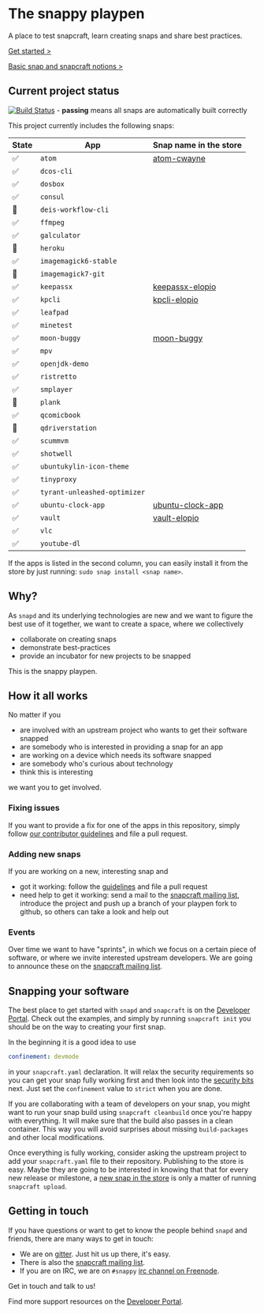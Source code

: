 # The snappy playpen

A place to test snapcraft, learn creating snaps and share best practices.

[Get started >](http://developer.ubuntu.com/desktop)

[Basic snap and snapcraft notions >](http://snapcraft.io/create/)

## Current project status
[![Build Status](https://api.travis-ci.org/ubuntu/snappy-playpen.svg?branch=master)](https://travis-ci.org/ubuntu/snappy-playpen) - **passing** means all snaps are automatically built correctly

This project currently includes the following snaps:

| State               | App                | Snap name in the store    |
| ------------------- | ------------------ | ------------------------- |
| :white_check_mark:  | `atom`             | [atom-cwayne][atom]       |
| :white_check_mark:  | `dcos-cli`         |                           |
| :white_check_mark:  | `dosbox`           |                           |
| :white_check_mark:  | `consul`           |                           |
| :red_circle:        | `deis-workflow-cli`|                           |
| :white_check_mark:  | `ffmpeg`           |                           |
| :white_check_mark:  | `galculator`       |                           |
| :red_circle:        | `heroku`           |                           |
| :white_check_mark:  | `imagemagick6-stable`|                         |
| :red_circle:        | `imagemagick7-git` |                           |
| :white_check_mark:  | `keepassx`         | [keepassx-elopio][]       |
| :white_check_mark:  | `kpcli`            | [kpcli-elopio][kpcli]     |
| :white_check_mark:  | `leafpad`          |                           |
| :white_check_mark:  | `minetest`         |                           |
| :white_check_mark:  | `moon-buggy`       | [moon-buggy][moon-buggy]  |
| :white_check_mark:  | `mpv`              |                           |
| :white_check_mark:  | `openjdk-demo`     |                           |
| :white_check_mark:  | `ristretto`        |                           |
| :white_check_mark:  | `smplayer`         |                           |
| :red_circle:        | `plank`            |                           |
| :white_check_mark:  | `qcomicbook`       |                           |
| :red_circle:        | `qdriverstation`   |                           |
| :white_check_mark:  | `scummvm`          |                           |
| :white_check_mark:  | `shotwell`         |                           |
| :white_check_mark:  | `ubuntukylin-icon-theme` |                     |
| :white_check_mark:  | `tinyproxy`        |                           |
| :white_check_mark:  | `tyrant-unleashed-optimizer` |                 |
| :white_check_mark:  | `ubuntu-clock-app` | [ubuntu-clock-app][clock] |
| :white_check_mark:  | `vault`            | [vault-elopio][vault]     |
| :white_check_mark:  | `vlc`              |                           |
| :white_check_mark:  | `youtube-dl`       |                           |

[atom]: https://uappexplorer.com/app/atom-cwayne.cwayne18
[keepassx-elopio]: https://uappexplorer.com/app/keepassx-elopio.elopio
[kpcli]: https://uappexplorer.com/app/kpcli-elopio.elopio
[moon-buggy]: https://uappexplorer.com/app/moon-buggy.dholbach
[clock]: https://uappexplorer.com/app/ubuntu-clock-app.ubuntucoredev
[vault]: https://uappexplorer.com/app/kpcli-elopio.elopio


If the apps is listed in the second column, you can easily install it from the
store by just running: `sudo snap install <snap name>`.

## Why?

As `snapd` and its underlying technologies are new and we want to figure the
best use of it together, we want to create a space, where we collectively

 - collaborate on creating snaps
 - demonstrate best-practices
 - provide an incubator for new projects to be snapped

This is the snappy playpen.


## How it all works

No matter if you

 - are involved with an upstream project who wants to get their software snapped
 - are somebody who is interested in providing a snap for an app
 - are working on a device which needs its software snapped
 - are somebody who's curious about technology
 - think this is interesting

we want you to get involved.

### Fixing issues

If you want to provide a fix for one of the apps in this repository, simply
follow [our contributor guidelines][guidelines] and file a pull request.

### Adding new snaps

If you are working on a new, interesting snap and

 - got it working: follow the [guidelines][guidelines] and file a pull request
 - need help to get it working: send a mail to the
   [snapcraft mailing list][ml], introduce the project and push up a branch
   of your playpen fork to github, so others can take a look and help out

### Events

Over time we want to have "sprints", in which we focus on a certain piece of
software, or where we invite interested upstream developers. We are going to
announce these on the [snapcraft mailing list][ml].

## Snapping your software

The best place to get started with `snapd` and `snapcraft` is on the
[Developer Portal][devportal]. Check out the examples, and simply by running
`snapcraft init` you should be on the way to creating your first snap.

In the beginning it is a good idea to use

```yaml
confinement: devmode
```

in your `snapcraft.yaml` declaration. It will relax the security requirements
so you can get your snap fully working first and then look into the
[security bits][security] next. Just set the `confinement` value to `strict`
when you are done.

If you are collaborating with a team of developers on your snap, you might
want to run your snap build using `snapcraft cleanbuild` once you're happy with
everything. It will make sure that the build also passes in a clean container.
This way you will avoid surprises about missing `build-packages` and other
local modifications.

Once everything is fully working, consider asking the upstream project to add
your `snapcraft.yaml` file to their repository. Publishing to the store is
easy. Maybe they are going to be interested in knowing that that for every new
release or milestone, a [new snap in the store][publish] is only a matter of
running `snapcraft upload`.


## Getting in touch

If you have questions or want to get to know the people behind `snapd` and
friends, there are many ways to get in touch:

 - We are on [gitter][gitter]. Just hit us up there, it's easy.
 - There is also the [snapcraft mailing list][ml].
 - If you are on IRC, we are on `#snappy` [irc channel on Freenode][irc].

Get in touch and talk to us!

Find more support resources on the [Developer Portal][support].

[guidelines]: https://github.com/ubuntu/snappy-playpen/blob/master/CONTRIBUTING.md
[ml]: https://lists.ubuntu.com/mailman/listinfo/snapcraft
[irc]: http://webchat.freenode.net/?channels=snappy
[devportal]: https://developer.ubuntu.com/desktop
[security]: https://developer.ubuntu.com/en/snappy/guides/security/
[support]: https://developer.ubuntu.com/en/snappy/support/
[gitter]: https://gitter.im/ubuntu/snappy-playpen
[publish]: https://developer.ubuntu.com/en/snappy/build-apps/upload-your-snap/
